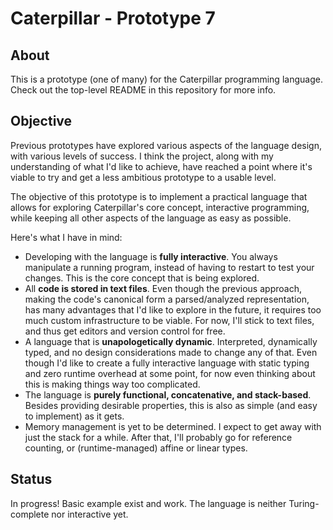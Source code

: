 # Caterpillar - Prototype 7

## About

This is a prototype (one of many) for the Caterpillar programming language.
Check out the top-level README in this repository for more info.

## Objective

Previous prototypes have explored various aspects of the language design, with
various levels of success. I think the project, along with my understanding of
what I'd like to achieve, have reached a point where it's viable to try and get
a less ambitious prototype to a usable level.

The objective of this prototype is to implement a practical language that allows
for exploring Caterpillar's core concept, interactive programming, while keeping
all other aspects of the language as easy as possible.

Here's what I have in mind:

- Developing with the language is **fully interactive**. You always manipulate a
  running program, instead of having to restart to test your changes. This is
  the core concept that is being explored.
- All **code is stored in text files**. Even though the previous approach,
  making the code's canonical form a parsed/analyzed representation, has many
  advantages that I'd like to explore in the future, it requires too much custom
  infrastructure to be viable. For now, I'll stick to text files, and thus get
  editors and version control for free.
- A language that is **unapologetically dynamic**. Interpreted, dynamically
  typed, and no design considerations made to change any of that. Even though
  I'd like to create a fully interactive language with static typing and zero
  runtime overhead at some point, for now even thinking about this is making
  things way too complicated.
- The language is **purely functional, concatenative, and stack-based**. Besides
  providing desirable properties, this is also as simple (and easy to implement)
  as it gets.
- Memory management is yet to be determined. I expect to get away with just
  the stack for a while. After that, I'll probably go for reference counting, or
  (runtime-managed) affine or linear types.

## Status

In progress! Basic example exist and work. The language is neither Turing-complete nor interactive yet.
